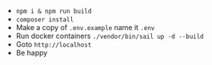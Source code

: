 * `npm i & npm run build`
* `composer install`
* Make a copy of `.env.example` name it `.env`
* Run docker containers `./vendor/bin/sail up -d --build`
* Goto `http://localhost`
* Be happy 